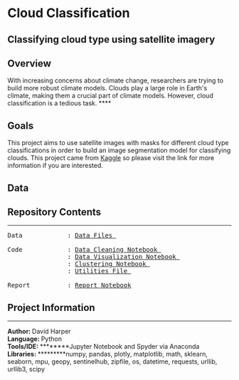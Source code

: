 # Cloud Classification
## Classifying cloud type using satellite imagery

## Overview
With increasing concerns about climate change, researchers are trying to build more robust climate models. Clouds play a large role in Earth's climate, making them a 
crucial part of climate models. However, cloud classification is a tedious task. ****

## Goals
This project aims to use satellite images with masks for different cloud type classifications in order to build an image segmentation model for classifying clouds. This project 
came from [Kaggle](https://www.kaggle.com/c/understanding_cloud_organization/overview) so please visit the link for more information if you are interested.

## Data

## Repository Contents
---
<pre>
Data            : <a href=https://github.com/harperd17/Satellite-Imagery-Analysis/tree/main/Data>Data Files </a>

Code            : <a href=https://github.com/harperd17/Satellite-Imagery-Analysis/blob/main/Notebooks/Data_Notebook_Final.ipynb>Data Cleaning Notebook </a>
                : <a href=https://github.com/harperd17/Satellite-Imagery-Analysis/blob/main/Notebooks/EDA.ipynb>Data Visualization Notebook </a>
                : <a href=https://github.com/harperd17/Satellite-Imagery-Analysis/blob/main/Notebooks/Modeling_Notebook.ipynb>Clustering Notebook </a>
                : <a href=https://github.com/harperd17/Satellite-Imagery-Analysis/blob/main/Notebooks/sat_utils.py>Utilities File </a>
                
Report          : <a href=https://github.com/harperd17/Satellite-Imagery-Analysis/blob/main/Report/Report.ipynb>Report Notebook</a>
</pre>

## Project Information
---
<b>Author: </b>David Harper <br>
<b>Language: </b>Python <br>
<b>Tools/IDE: </b>********Jupyter Notebook and Spyder via Anaconda <br>
<b>Libraries: </b>*********numpy, pandas, plotly, matplotlib, math, sklearn, seaborn, mpu, geopy, sentinelhub, zipfile, os, datetime, requests, urllib, urllib3, scipy
